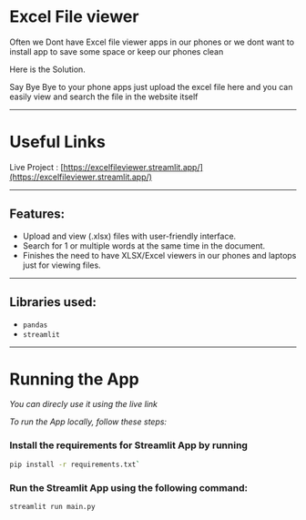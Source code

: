 # **Excel File viewer**

Often we Dont have Excel file viewer apps in our phones or we dont want to install app to save some space or keep our phones clean

Here is the Solution.

Say Bye Bye to your phone apps just upload the excel file here and you can easily view and search the file in the website itself

---

# **Useful Links**

Live Project : [https://excelfileviewer.streamlit.app/](https://excelfileviewer.streamlit.app/)

---
## **Features:**
- Upload and view (.xlsx) files with user-friendly interface.
- Search for 1 or multiple words at the same time in the document.
- Finishes the need to have XLSX/Excel viewers in our phones and laptops just for viewing files.

---
## **Libraries used:**
- `pandas`
- `streamlit`

---
# **Running the App**
*You can direcly use it using the live link* 


*To run the App locally, follow these steps:*

### **Install the requirements for Streamlit App** by running 
```bash
pip install -r requirements.txt`
```
### **Run the Streamlit App using the following command:** 
```bash
streamlit run main.py
```
